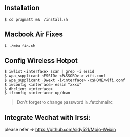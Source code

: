 ## Installation

    $ cd pragmatt && ./install.sh

## Macbook Air Fixes

    $ ./mba-fix.sh

## Config Wireless Hotpot

    $ iwlist <interface> scan | grep -i essid
    $ wpa_supplicant <ESSID> <PASSORD> > wifi.conf
    $ wpa_supplicant -Dwext -i<interface> -c$HOME/wifi.conf
    $ iwconfig <interface> essid "xxxx"
    $ dhclient <interface>
    $ ifconfig <interface> up/down

> Don't forget to change password in .fetchmailrc

## Integrate Wechat with Irssi:

please refer => https://github.com/sjdy521/Mojo-Weixin
